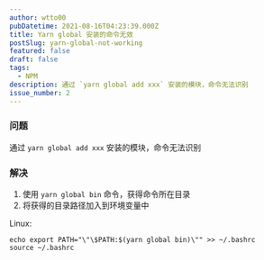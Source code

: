 ```yaml
---
author: wtto00
pubDatetime: 2021-08-16T04:23:39.000Z
title: Yarn global 安装的命令无效
postSlug: yarn-global-not-working
featured: false
draft: false
tags:
  - NPM
description: 通过 `yarn global add xxx` 安装的模块，命令无法识别
issue_number: 2
---
```


### 问题

通过 `yarn global add xxx` 安装的模块，命令无法识别

### 解决

1. 使用 `yarn global bin` 命令，获得命令所在目录
2. 将获得的目录路径加入到环境变量中

Linux:

```shell
echo export PATH="\"\$PATH:$(yarn global bin)\"" >> ~/.bashrc
source ~/.bashrc
```
